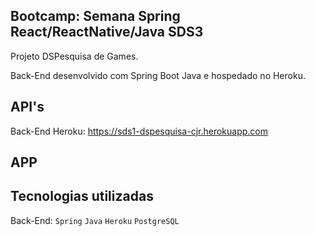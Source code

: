 ## Bootcamp: Semana Spring React/ReactNative/Java SDS3

Projeto DSPesquisa de Games. 

Back-End desenvolvido com Spring Boot Java e hospedado no Heroku.


## API's

Back-End Heroku: https://sds1-dspesquisa-cjr.herokuapp.com




## APP
  



## Tecnologias utilizadas

  Back-End: `Spring` `Java` `Heroku` `PostgreSQL` 
  
  
 